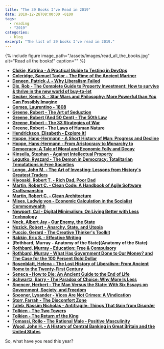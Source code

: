 ```yaml
---
title: "The 39 Books I've Read in 2019"
date: 2010-12-28T08:00:00 -0100
tags:
  - reading
  - "2019"
categories:
  - blog
excerpt: "The list of 39 books I've read in 2019."
---
```


{% include figure image_path="/assets/images/read_all_the_books.jpg" alt="Read all the books!" caption="" %}

- **[Clokie, Katrina - A Practical Guide to Testing in DevOps](https://leanpub.com/testingindevops)**
- **[Coleridge, Samuel Taylor - The Rime of the Ancient Mariner](https://www.poetryfoundation.org/poems/43997/the-rime-of-the-ancient-mariner-text-of-1834)**
- **[Deneen, Patrick J. - Why Liberalism Failed](https://www.amazon.com/Why-Liberalism-Failed-Politics-Culture/dp/0300223447)**
- **[Dix, Rob - The Complete Guide to Property Investment: How to survive & thrive in the new world of buy-to-let](https://www.amazon.com/Complete-Guide-Property-Investment-buy/dp/0993497209)**
- **[Decker, Kevin S. - Star Wars and Philosophy: More Powerful than You Can Possibly Imagine](https://www.amazon.com/Star-Wars-Philosophy-Powerful-Possibly/dp/0812695836)**
- **[Gomes, Laurentino - 1808](https://www.amazon.com/1808-Emperor-British-Tricked-Napoleon/dp/0762787961/ref=sr_1_1?keywords=Gomes%2C+Laurentino+-+1808&qid=1577562585&s=books&sr=1-1)**
- **[Greene, Robert -  The Art of Seduction](https://www.amazon.com/Art-Seduction-Indispensible-Primer-Ultimate/dp/B00X0TKYKE/ref=sr_1_1?keywords=The+Art+of+Seduction&qid=1577562608&sr=8-1)**
- **[Greene, Robert (And 50 Cent) - The 50th Law](https://www.amazon.com/50th-Law-50-Cent/dp/006177460X)**
- **[Greene, Robert  - The 33 Strategies of War]()**
- **[Greene, Robert - The Laws of Human Nature](https://www.amazon.com/Strategies-War-Joost-Elffers-Books/dp/0143112783)**
- **[Hendrickson, Elisabeth - Explore It!](https://www.amazon.com/Explore-Increase-Confidence-Exploratory-Testing/dp/1937785025)**
- **[Hoppe, Hans-Hermann - A Short History of Man: Progress and Decline](https://mises.org/library/short-history-man-progress-and-decline)**
- **[Hoppe, Hans-Hermann - From Aristocracy to Monarchy to Democracy: A Tale of Moral and Economic Folly and Decay](https://mises.org/library/aristocracy-monarchy-democracy)**
- **[Kinsella, Stephan - Against Intellectual Property](https://mises.org/library/against-intellectual-property-0)**
- **[Legutko, Ryszard - The Demon in Democracy: Totalitarian Temptations in Free Societies](https://www.amazon.com/Demon-Democracy-Totalitarian-Temptations-Societies/dp/1594038635)**
- **[Longo, John M. - The Art of Investing: Lessons from History's Greatest Traders](https://www.amazon.com/Art-Investing-Lessons-Historys-Greatest/dp/B01MROSIA6)**
- **[Kiyosaki, Robert T. -  Rich Dad, Poor Dad](https://www.amazon.com/Rich-Dad-Poor-Teach-Middle/dp/1543626610)**
- **[Martin, Robert C. - Clean Code: A Handbook of Agile Software Craftsmanship](https://www.amazon.com/Clean-Code-Handbook-Software-Craftsmanship/dp/0132350882)**
- **[Martin, Robert C. - Clean Architecture](https://www.amazon.com/Clean-Architecture-Craftsmans-Software-Structure/dp/0134494164)**
- **[Mises, Ludwig von - Economic Calculation in the Socialist Commonwealth](https://mises.org/library/economic-calculation-socialist-commonwealth)**
- **[Newport, Cal - Digital Minimalism: On Living Better with Less Technology](https://www.amazon.com/Digital-Minimalism-Living-Better-Technology/dp/0241341132)**
- **[Nock, Albert Jay  - Our Enemy, the State](https://mises.org/library/our-enemy-state-2)**
- **[Nozick, Robert - Anarchy, State, and Utopia](https://www.amazon.com/Anarchy-State-Utopia-Robert-Nozick/dp/0465051006)**
- **[Puccio, Gerard - The Creative Thinker's Toolkit](https://www.amazon.com/Creative-Thinkers-Toolkit-Gerard-Puccio/dp/1629970255)**
- **[Rabkin, Eric S. - Effective Writing](https://www.worldcat.org/title/effective-writing/oclc/33124318)**
- **[Rothbard, Murray -  Anatomy of the State](Anatomy of the State)**
- **[Rothbard, Murray - Education: Free & Compulsory](https://mises.org/library/education-free-and-compulsory-1)**
- **[Rothbard, Murray - What Has Government Done to Our Money? and The Case for the 100 Percent Gold Dollar](https://www.amazon.com/What-Government-Money-Percent-Dollar/dp/0945466447)**
- **[Rosenblatt, Helena - The Lost History of Liberalism: From Ancient Rome to the Twenty-First Century](https://www.amazon.com/Lost-History-Liberalism-Ancient-Twenty-First/dp/0691170703)**
- **[Seneca - How to Die: An Ancient Guide to the End of Life](https://www.amazon.com/How-Die-Ancient-Wisdom-Readers/dp/0691175578/ref=sr_1_1?crid=22CHE1F4TGZYV&keywords=how+to+die+an+ancient+guide+to+the+end+of+life&qid=1577562906&s=books&sprefix=How+to+Die%3A+An+Ancient+Guide+to+the+End+of+Life%2Cstripbooks-intl-ship%2C231&sr=1-1)**
- **[Schwartz, Barry - The Paradox of Choice: Why More Is Less](https://www.amazon.com/Paradox-Choice-Why-More-Less/dp/149151423X)**
- **[Spencer, Herbert -  The Man Versus the State: With Six Essays on Government, Society, and Freedom](https://www.amazon.com/Man-Versus-State-Government-Society-ebook/dp/B0084H1UFU)**
- **[Spooner, Lysander - Vices Are Not Crimes: A Vindication](https://mises.org/library/vices-are-not-crimes)**
- **[Storr, Farrah - The Discomfort Zone](https://www.amazon.com/Discomfort-Zone-Difficult-Conversations-Breakthroughs/dp/162656065X)**
- **[Taleb, Nassim Nicholas - Antifragile: Things That Gain from Disorder](https://www.amazon.com/Antifragile-Things-That-Gain-Disorder/dp/B00A2ZIZYQ/ref=sr_1_1?crid=F1CMCBT94LJ5&keywords=antifragile&qid=1577562967&s=books&sprefix=Antifragile%2Cstripbooks-intl-ship%2C234&sr=1-1)**
- **[Tolkien -  The Two Towers](https://www.amazon.com/Two-Towers-Lord-Rings-Part/dp/0345339711)**
- **[Tolkien - The Return of the King](https://www.amazon.com/Return-King-Being-Third-Rings/dp/054792819X/ref=sr_1_1?keywords=The+Return+of+the+King&qid=1577563010&s=books&sr=1-1)**
- **[Tomassi, Rollo - The Rational Male - Positive Masculinity](https://www.amazon.com/Rational-Male-Positive-Masculinity/dp/B07KGJL5FW/ref=sr_1_1?keywords=The+Rational+Male+-+Positive+Masculinity&qid=1577563025&s=books&sr=1-1)**
- **[Wood, John H. - A History of Central Banking in Great Britain and the United States](https://www.amazon.com/History-Central-Banking-Britain-Macroeconomic/dp/0521741319/ref=sr_1_1?keywords=A+History+of+Central+Banking+in+Great+Britain+and+the+United+States&qid=1577563037&s=audible&sr=8-1)**

So, what have you read this year?
